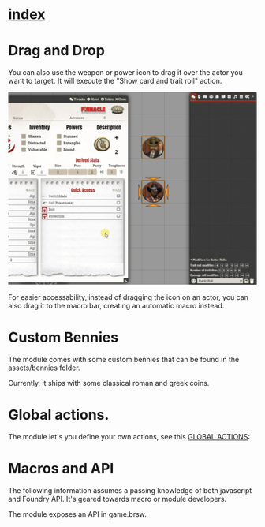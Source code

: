 # [index](index.md)

# Drag and Drop

You can also use the weapon or power icon to drag it over the actor you want to target. It will execute the "Show card and trait roll" action.

![Drag and Drop](img/drag_and_drop_v-1-2-10.gif)

For easier accessability, instead of dragging the icon on an actor, you can also drag it to the macro bar, creating an automatic macro instead.

# Custom Bennies

The module comes with some custom bennies that can be found in the assets/bennies folder.

Currently, it ships with some classical roman and greek coins.

# Global actions.

The module let's you define your own actions, see this [GLOBAL ACTIONS](global_actions.md):

# Macros and API

The following information assumes a passing knowledge of both javascript and Foundry API. It's geared towards macro or module developers.

The module exposes an API in game.brsw.
